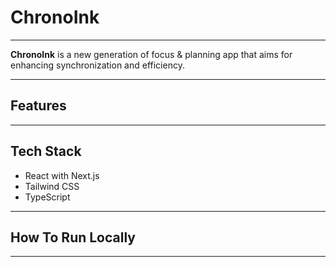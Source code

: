 # ChronoInk
---
**ChronoInk** is a new generation of focus & planning app that aims for enhancing synchronization and efficiency.

---
## Features

---

## Tech Stack
- React with Next.js
- Tailwind CSS
- TypeScript
---

## How To Run Locally

---
